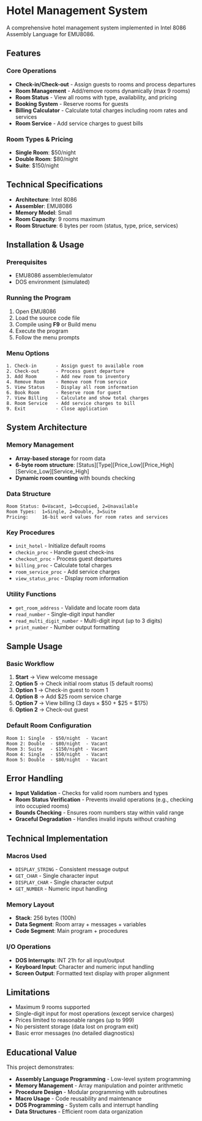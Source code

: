 # Hotel Management System

A comprehensive hotel management system implemented in Intel 8086 Assembly Language for EMU8086.

## Features

### Core Operations
- **Check-in/Check-out** - Assign guests to rooms and process departures
- **Room Management** - Add/remove rooms dynamically (max 9 rooms)
- **Room Status** - View all rooms with type, availability, and pricing
- **Booking System** - Reserve rooms for guests
- **Billing Calculator** - Calculate total charges including room rates and services
- **Room Service** - Add service charges to guest bills

### Room Types & Pricing
- **Single Room**: $50/night
- **Double Room**: $80/night  
- **Suite**: $150/night

## Technical Specifications

- **Architecture**: Intel 8086
- **Assembler**: EMU8086
- **Memory Model**: Small
- **Room Capacity**: 9 rooms maximum
- **Room Structure**: 6 bytes per room (status, type, price, services)

## Installation & Usage

### Prerequisites
- EMU8086 assembler/emulator
- DOS environment (simulated)

### Running the Program
1. Open EMU8086
2. Load the source code file
3. Compile using **F9** or Build menu
4. Execute the program
5. Follow the menu prompts

### Menu Options
```
1. Check-in       - Assign guest to available room
2. Check-out      - Process guest departure  
3. Add Room       - Add new room to inventory
4. Remove Room    - Remove room from service
5. View Status    - Display all room information
6. Book Room      - Reserve room for guest
7. View Billing   - Calculate and show total charges
8. Room Service   - Add service charges to bill
9. Exit           - Close application
```

## System Architecture

### Memory Management
- **Array-based storage** for room data
- **6-byte room structure**: [Status][Type][Price_Low][Price_High][Service_Low][Service_High]
- **Dynamic room counting** with bounds checking

### Data Structure
```
Room Status: 0=Vacant, 1=Occupied, 2=Unavailable
Room Types:  1=Single, 2=Double, 3=Suite
Pricing:     16-bit word values for room rates and services
```

### Key Procedures
- `init_hotel` - Initialize default rooms
- `checkin_proc` - Handle guest check-ins
- `checkout_proc` - Process guest departures
- `billing_proc` - Calculate total charges
- `room_service_proc` - Add service charges
- `view_status_proc` - Display room information

### Utility Functions
- `get_room_address` - Validate and locate room data
- `read_number` - Single-digit input handler
- `read_multi_digit_number` - Multi-digit input (up to 3 digits)
- `print_number` - Number output formatting

## Sample Usage

### Basic Workflow
1. **Start** → View welcome message
2. **Option 5** → Check initial room status (5 default rooms)
3. **Option 1** → Check-in guest to room 1
4. **Option 8** → Add $25 room service charge
5. **Option 7** → View billing (3 days × $50 + $25 = $175)
6. **Option 2** → Check-out guest

### Default Room Configuration
```
Room 1: Single  - $50/night  - Vacant
Room 2: Double  - $80/night  - Vacant  
Room 3: Suite   - $150/night - Vacant
Room 4: Single  - $50/night  - Vacant
Room 5: Double  - $80/night  - Vacant
```

## Error Handling

- **Input Validation** - Checks for valid room numbers and types
- **Room Status Verification** - Prevents invalid operations (e.g., checking into occupied rooms)
- **Bounds Checking** - Ensures room numbers stay within valid range
- **Graceful Degradation** - Handles invalid inputs without crashing

## Technical Implementation

### Macros Used
- `DISPLAY_STRING` - Consistent message output
- `GET_CHAR` - Single character input
- `DISPLAY_CHAR` - Single character output  
- `GET_NUMBER` - Numeric input handling

### Memory Layout
- **Stack**: 256 bytes (100h)
- **Data Segment**: Room array + messages + variables
- **Code Segment**: Main program + procedures

### I/O Operations
- **DOS Interrupts**: INT 21h for all input/output
- **Keyboard Input**: Character and numeric input handling
- **Screen Output**: Formatted text display with proper alignment

## Limitations

- Maximum 9 rooms supported
- Single-digit input for most operations (except service charges)
- Prices limited to reasonable ranges (up to 999)
- No persistent storage (data lost on program exit)
- Basic error messages (no detailed diagnostics)

## Educational Value

This project demonstrates:
- **Assembly Language Programming** - Low-level system programming
- **Memory Management** - Array manipulation and pointer arithmetic
- **Procedure Design** - Modular programming with subroutines
- **Macro Usage** - Code reusability and maintenance
- **DOS Programming** - System calls and interrupt handling
- **Data Structures** - Efficient room data organization

